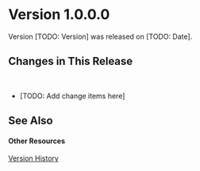 # Version 1.0.0.0

Version [TODO: Version] was released on [TODO: Date].



## Changes in This Release
&nbsp;<ul><li>
[TODO: Add change items here]</li></ul>

## See Also


#### Other Resources
<a href="8e4ab895-86ff-41f5-a127-bd52f90f1fd8.md">Version History</a><br />